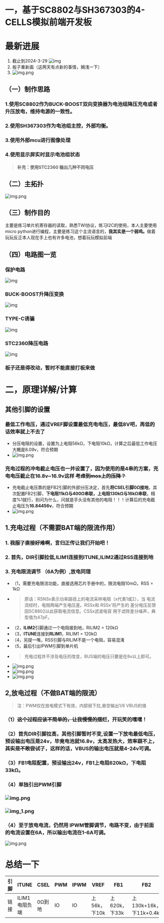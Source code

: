 # 一，基于SC8802与SH367303的4-CELLS模拟前端开发板
# 最新进展
1. 截止到2024-3-29
![img](pic/zuizhong.png)
2. 板子重新画（这两天有点新的事情，搁浅一下）
3. ![img.png](pic/ban.png)
## （一）制作思路

### 1.使用SC8802作为BUCK-BOOST双向变换器为电池组降压充电或者升压放电，维持电源的一致性。
### 2.使用SH367303作为电池组主控，外部均衡。
### 3.使用外部mcu进行图像处理
### 4.使用显示屏实时显示电池组状态
> #### 补充：使用**STC2360** 输出几种不同电压
## （二）主拓扑
![img.png](pic/tuobu.png)
## （三）制作目的
主要是练习单片机寄存器的读取，熟悉TWI协议，练习I2C的使用，本人主要使用micro python进行编程，主要是练习这个主流语言的，<b>我其实是一个弱鸡。</b>做着玩玩反正本人现在手上也有许多电池，想着玩玩模拟前端
## （四）电路图一览
### 保护电路
![img](pic/SCH_模拟前端开发板_1-SH367303_2024-03-28.png)
### BUCK-BOOST升降压变换
![img](pic/SCH_模拟前端开发板_2-SC8802_2024-03-28.png)
### TYPE-C诱骗
![img](pic/SCH_模拟前端开发板_4-TYPE-C_2024-03-28.png)
### STC2360降压电路
![img](pic/SCH_模拟前端开发板_3-STC2360_2024-03-28.png)

### 板子还是得改动，暂时不能直接打板来做

# 二，原理详解/计算

## 其他引脚的设置
### 最低工作电压，通过VREF脚设置最低充电电压，最低8V吧，再低的话效率就上不去了
- 分压电阻的设置，设置为上电阻56kΩ，下电阻10kΩ，计算之后最低工作电压大概是8.09v，符合预期
- ![img.png](pic/分压电阻.png)

### 充电过程的冲电截止电压也一并设置了，因为使用的是4串的方案，充电电压截止在16.8v~16.9v这样 ~~考虑到mos上的压降？~~

+ 充电截止电压靠的是FB2引脚的外部分压决定，首先**将CSEL引脚0Ω接地**，其次配置FB2引脚，**下电阻11kΩ与400Ω串联，上电阻130kΩ与16kΩ串联**，精度%1就行，别问为什么，问就是手头没有其他的电阻！！！计算后的充电截止电压为**16.84456v**，符合预期
+ ![img.png](pic/FB2配置.png)
## 1.充电过程（不需要BAT端的限流作用）
### 1. ~~我服了直接好难啊~~，言归正传让我们开始吧！
### 2. 首先，**DIR**引脚拉低,ILIM1连接到**ITUNE**,ILIM2通过RSS连接到地
### 3. 充电限流调节 **（6A为例）**,放电同理
- （1，需要充电限流功能，直接选用芯片手册中的，限流电阻10mΩ，RSS = 1kΩ
- > 原话：RSNSx表示功率路径上的电流采样电阻（x代表1或2），当
电流流经时，电阻两端产生电压差。RSSx和 RSSx’将产生的
差分电压反馈回SC8802以此获取电流信息。CSSx滤波电容
用于滤除差分噪声，典型值为47pF。
- （2，**ILIM2**引脚通过一个电阻接到地，RILIM2 = 120kΩ
- （3，**ITUNE**连接到**RLIM1**，RILIM1 = 120kΩ
- （4，另提一嘴，RSS引脚与RILIM不是一个电阻，容易混淆
- （5，最后引出IPWM引脚到单片机
- > 充电过程并不涉及电压的改变，BUS端的电压只要是在8v以上即可。
- ![img.png](pic/限流.png)
- ![img.png](pic/充电限流电路.png)
- ![img.png](pic/LIM2.png)
## 2,放电过程（不做BAT端的限流）
> 注：PWM仅在放电模式下有效，内部弱下拉,悬空输出1/6 VBUS的值
### （1）~~这个过程应该不简单的，让我慢慢的摆烂~~，开玩笑的嘿嘿！
### （2）首先DIR引脚拉高，其他引脚暂时不变,设置一下放电最低电压，预设输出电压是24v，毕竟电池就16.8v，太高发热大，效率跟不上，~~其实是不敢尝试了~~，这样的话，VBUS的输出电压**就是4-24v可调**。
### （3）FB1电阻配置，预设输出24v，FB1上电阻620kΩ，下电阻33kΩ。
### （4）单独引出PWM引脚
###  ![img.png](pic/FB1配置.png)
###  ![img_1.png](pic/FB1动态调整.png)
###  （4）至于放电电流，仍然用 IPWM管脚调节，电路不变，由于前面的电流设置在6A，所以输出电流在1-6A可调。
![img.png](pic/放电.png)

# 总结一下
| 引脚   | ITUNE     | CSEL | PWM | IPWM | VREF      | FB1        | FB2                 | ILIM1      | ILIM2 |
|------|-----------|------|-----|------|-----------|------------|---------------------|------------|-------|
| 链接   | ILIM1电阻负端 | 0Ω到地 | IO  | IO   | 上56k，下10k | 上620k，下33k | 上130k+16k，下11k+0.4k | 120k到ITUNE | 120K  |



